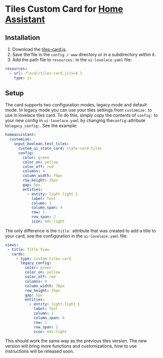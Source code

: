 # Tiles Custom Card for [Home Assistant](https://home-assistant.io)

## Installation
1. Download the [tiles-card.js](https://github.com/rodrigofragadf/lovelace-cards/raw/master/tiles-card/tiles-card.js).
2. Save the file in the `config / www` directory or in a subdirectory within it.
3. Add the path file to `resources:` in the `ui-lovelace.yaml` file:

```yaml
resources:
  - url: /local/tiles-card.js?v=0.1
    type: js
```

## Setup
The card supports two configuration modes, legacy mode and default mode. In legacy mode you can use your tiles settings from `customize:` to use in lovelace tiles card. To do this, simply copy the contents of `config:` to your new config in `ui-lovelace.yaml` by changing the` config: `attribute to` legacy_config: `. See the example:

```yaml
homeassistant:
  customize:
    input_boolean.test_tiles:
      custom_ui_state_card: state-card-tiles
      config:
        color: green
        color_on: yellow
        color_off: red
        columns: 4
        column_width: 70px
        row_height: 35px
        gap: 5px
        entities:
          - entity: light.light_1
            label: Text
            column: 1
            column_span: 4
            row: 1
            row_span: 2
            icon: mdi:light
 ```

The only difference is the `title:` attribute that was created to add a title to your card, see the configuration in the `ui-lovelace.yaml` file:

 ```yaml
views:
  - title: Title View
    cards:
      - type: custom:tiles-card
        legacy_config:
          color: green
          color_on: yellow
          color_off: red
          columns: 4
          column_width: 70px
          row_height: 35px
          gap: 5px
          entities:
            - entity: light.light_1
              label: Text
              column: 1
              column_span: 4
              row: 1
              row_span: 2
              icon: mdi:light
 ```

This should work the same way as the previous tiles version. The new version will bring more functions and customizations,  how to use instructions will be released soon.